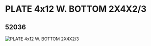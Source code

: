 # PLATE 4x12 W. BOTTOM 2X4X2/3
## 52036
![PLATE 4x12 W. BOTTOM 2X4X2/3](https://lc-www-live-s.legocdn.com/media/bricks/5/2/4259673.jpg)